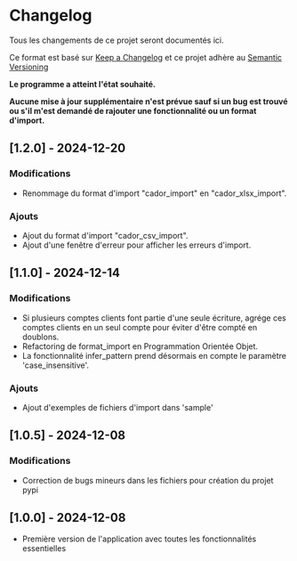 # Changelog
Tous les changements de ce projet seront documentés ici.

Ce format est basé sur [Keep a Changelog](https://keepachangelog.com/fr/1.0.0/)
et ce projet adhère au [Semantic Versioning](https://semver.org/spec/v2.0.0.html)

**Le programme a atteint l'état souhaité.**

**Aucune mise à jour supplémentaire n'est prévue sauf si un bug est trouvé ou s'il m'est demandé de rajouter une fonctionnalité ou un format d'import.**

## [1.2.0] - 2024-12-20
### Modifications
- Renommage du format d'import "cador_import" en "cador_xlsx_import".

### Ajouts
- Ajout du format d'import "cador_csv_import".
- Ajout d'une fenêtre d'erreur pour afficher les erreurs d'import.

## [1.1.0] - 2024-12-14
### Modifications
- Si plusieurs comptes clients font partie d'une seule écriture, agrége ces comptes clients en un seul compte pour éviter d'être compté en doublons.
- Refactoring de format_import en Programmation Orientée Objet.
- La fonctionnalité infer_pattern prend désormais en compte le paramètre 'case_insensitive'.

### Ajouts
- Ajout d'exemples de fichiers d'import dans 'sample'

## [1.0.5] - 2024-12-08
### Modifications
- Correction de bugs mineurs dans les fichiers pour création du projet pypi

## [1.0.0] - 2024-12-08
- Première version de l'application avec toutes les fonctionnalités essentielles
